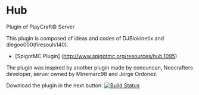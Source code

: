 Hub
===

Plugin of PlayCraft© Server

This plugin is composed of ideas and codes of DJBiokinetix and diegoo000(firesouls140). 

- [SpigotMC Plugin] (http://www.spigotmc.org/resources/hub.1095)

The plugin was inspired by another plugin made ​​by concuncan, Neocrafters developer, server owned by Minemarc98 and Jorge Ordonez.

Download the plugin in the next button: [![Build Status](http://i.imgur.com/7gGQZFy.png)](http://www.spigotmc.org/resources/hub.1095/download?version=8178)
